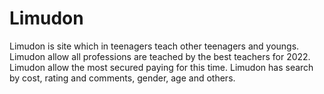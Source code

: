 # Limudon
Limudon is site which in teenagers teach other teenagers and youngs.
Limudon allow all professions are teached by the best teachers for 2022.
Limudon allow the most secured paying for this time.
Limudon has search by cost, rating and comments, gender, age and others.

